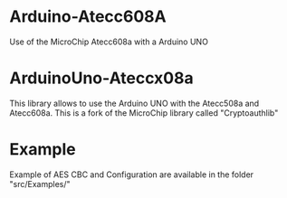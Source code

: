 # Arduino-Atecc608A
Use of the MicroChip Atecc608a with a Arduino UNO
# ArduinoUno-Ateccx08a

This library allows to use the Arduino UNO with the Atecc508a and Atecc608a.
This is a fork of the MicroChip library called "Cryptoauthlib"

# Example

Example of AES CBC and Configuration are available in the folder "src/Examples/"
